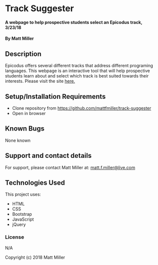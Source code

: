 # Track Suggester

#### A webpage to help prospective students select an Epicodus track, 3/23/18

#### By Matt Miller

## Description

Epicodus offers several different tracks that address different programing languages. This webpage is an interactive tool that will help prospective students learn about and select which track is best suited towards their interests. Please visit the site <a href = "https://mattfmiller.github.io/track-suggester/">here.</a>

## Setup/Installation Requirements

* Clone repository from https://github.com/mattfmiller/track-suggester
* Open in browser


## Known Bugs

None known

## Support and contact details

For support, please contact Matt Miller at: matt.f.miller@live.com

## Technologies Used

This project uses:
* HTML
* CSS
* Bootstrap
* JavaScript
* jQuery

### License

N/A

Copyright (c) 2018 Matt Miller
